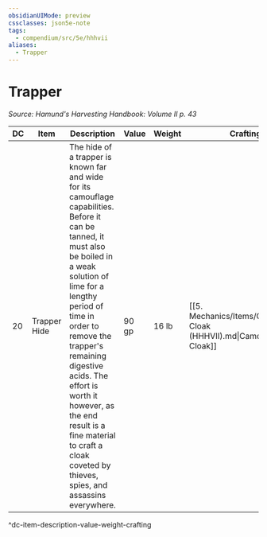 ```yaml
---
obsidianUIMode: preview
cssclasses: json5e-note
tags:
  - compendium/src/5e/hhhvii
aliases:
  - Trapper
---
```

# Trapper
*Source: Hamund's Harvesting Handbook: Volume II p. 43* 

| DC | Item | Description | Value | Weight | Crafting |
|----|------|-------------|-------|--------|----------|
| 20 | Trapper Hide | The hide of a trapper is known far and wide for its camouflage capabilities. Before it can be tanned, it must also be boiled in a weak solution of lime for a lengthy period of time in order to remove the trapper's remaining digestive acids. The effort is worth it however, as the end result is a fine material to craft a cloak coveted by thieves, spies, and assassins everywhere. | 90 gp | 16 lb | [[5. Mechanics/Items/Camouflage Cloak (HHHVII).md\|Camouflage Cloak]] |
^dc-item-description-value-weight-crafting
